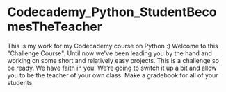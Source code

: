 # Codecademy_Python_StudentBecomesTheTeacher
This is my work for my Codecademy course on Python :) Welcome to this "Challenge Course". Until now we've been leading you by the hand and working on some short and relatively easy projects. This is a challenge so be ready. We have faith in you!  We’re going to switch it up a bit and allow you to be the teacher of your own class. Make a gradebook for all of your students.
